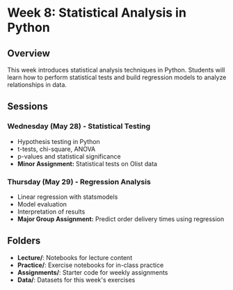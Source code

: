 # Week 8: Statistical Analysis in Python

## Overview
This week introduces statistical analysis techniques in Python. Students will learn how to perform statistical tests and build regression models to analyze relationships in data.

## Sessions

### Wednesday (May 28) - Statistical Testing
- Hypothesis testing in Python
- t-tests, chi-square, ANOVA
- p-values and statistical significance
- **Minor Assignment:** Statistical tests on Olist data

### Thursday (May 29) - Regression Analysis
- Linear regression with statsmodels
- Model evaluation
- Interpretation of results
- **Major Group Assignment:** Predict order delivery times using regression

## Folders
- **Lecture/**: Notebooks for lecture content
- **Practice/**: Exercise notebooks for in-class practice
- **Assignments/**: Starter code for weekly assignments
- **Data/**: Datasets for this week's exercises